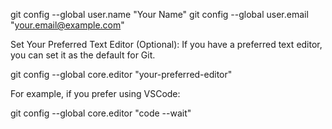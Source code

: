 git config --global user.name "Your Name"
git config --global user.email "your.email@example.com"

Set Your Preferred Text Editor (Optional):
If you have a preferred text editor, you can set it as the default for Git.

git config --global core.editor "your-preferred-editor"

For example, if you prefer using VSCode:

git config --global core.editor "code --wait"
